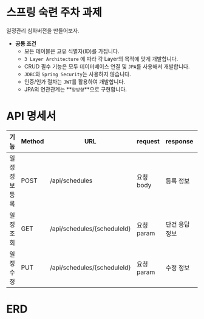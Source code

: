 # 스프링 숙련 주차 과제
일정관리 심화버전을 만들어보자.
* **공통 조건**
  - 모든 테이블은 고유 식별자(ID)를 가집니다.
  - `3 Layer Architecture` 에 따라 각 Layer의 목적에 맞게 개발합니다.
  - CRUD 필수 기능은 모두 데이터베이스 연결 및  `JPA`를 사용해서 개발합니다.
  - `JDBC`와 `Spring Security`는 사용하지 않습니다.
  - 인증/인가 절차는 `JWT`를 활용하여 개발합니다.
  - JPA의 연관관계는 **`양방향`**으로 구현합니다.
# API 명세서
| 기능        | Method | URL                         | request  | response | 상태코드     |
|-----------|--------|-----------------------------|----------|----------|----------|
| 일정 정보 등록  | POST   | /api/schedules              | 요청 body  | 등록 정보    | 201:정상등록 |
| 일정 조회     | GET    | /api/schedules/{scheduleId} | 요청 param | 단건 응답 정보 | 200:정상조회 |
| 일정 수정     | PUT    | /api/schedules/{scheduleId}  | 요청 param | 수정 정보    | 200:정상수정 |
# ERD